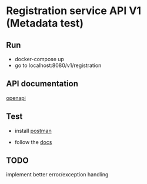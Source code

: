 # Registration service API V1 (Metadata test)

## Run 
- docker-compose up
- go to localhost:8080/v1/registration

## API documentation 
[openapi](localhost:8080/v1/apidocs/)

## Test
- install [postman](https://www.postman.com/downloads/)

- follow the [docs](https://learning.postman.com/docs/getting-started/introduction/)

## TODO
implement better error/exception handling